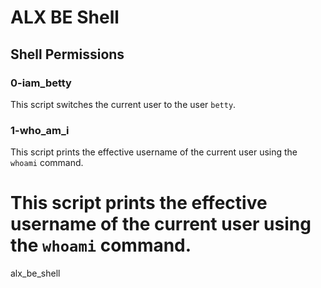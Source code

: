 # ALX BE Shell

## Shell Permissions

### 0-iam_betty
This script switches the current user to the user `betty`.
### 1-who_am_i
This script prints the effective username of the current user using the `whoami` command.
# This script prints the effective username of the current user using the `whoami` command.
alx_be_shell
